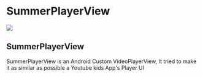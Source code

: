 # SummerPlayerView

![](https://github.com/superbderrick/SummerSlider/blob/master/Image/logo.jpeg)

## SummerPlayerView
SummerPlayerView is an Android Custom VideoPlayerView, It tried to make it as similar as possible a Youtube kids App's Player UI


